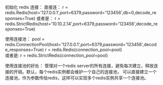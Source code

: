 初始化 redis 连接： 
直接连： r = redis.Redis(host='127.0.0.1',port=6379,password='123456',db=0,decode_responses=True) 
或者是：  r = redis.StrictRedis(host='10.10.2.14',port=6379,password='123456',decode_responses=True) 

使用连接池：
pool = redis.ConnectionPool(host='127.0.0.1',port=6379,password='123456',decode_responses=True)
r = redis.Redis(connection_pool=pool)  
或者是: r = redis.StrictRedis(connection_pool=pool) 


使用连接池的好处： 
管理对一个redis server的所有连接，避免每次建立，释放连接的开销。默认，每个redis实例都会维护一个自己的连接池，
可以直接建立一个连接池，作为参数传给redis，这样可以实现多个redis实例共享一个连接池。
